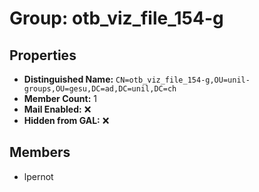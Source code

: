 # Group: otb_viz_file_154-g

## Properties

- **Distinguished Name:** `CN=otb_viz_file_154-g,OU=unil-groups,OU=gesu,DC=ad,DC=unil,DC=ch`
- **Member Count:** 1
- **Mail Enabled:** ❌
- **Hidden from GAL:** ❌

## Members

- lpernot
